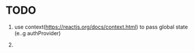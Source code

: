 # TODO

1. use context(https://reactjs.org/docs/context.html) to pass
global state (e..g authProvider)

2. 
